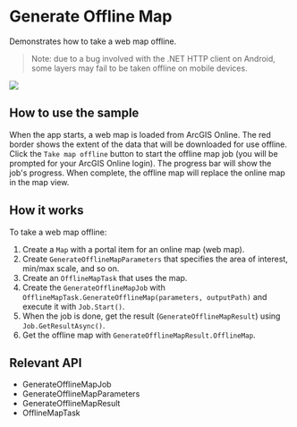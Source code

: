 # Generate Offline Map

Demonstrates how to take a web map offline.

> Note: due to a bug involved with the .NET HTTP client on Android, some layers may fail to be taken offline on mobile devices.

![](GenerateOfflineMap.jpg)

## How to use the sample

When the app starts, a web map is loaded from ArcGIS Online. The red border shows the extent of the data that will be downloaded for use offline. Click the `Take map offline` button to start the offline map job (you will be prompted for your ArcGIS Online login). The progress bar will show the job's progress. When complete, the offline map will replace the online map in the map view.

## How it works

To take a web map offline:
1. Create a `Map` with a portal item for an online map (web map).
2. Create `GenerateOfflineMapParameters` that specifies the area of interest, min/max scale, and so on.
3. Create an `OfflineMapTask` that uses the map.
4. Create the `GenerateOfflineMapJob` with `OfflineMapTask.GenerateOfflineMap(parameters, outputPath)` and execute it with `Job.Start()`.
5. When the job is done, get the result (`GenerateOfflineMapResult`) using `Job.GetResultAsync()`.
6. Get the offline map with `GenerateOfflineMapResult.OfflineMap`.


## Relevant API

- GenerateOfflineMapJob
- GenerateOfflineMapParameters
- GenerateOfflineMapResult
- OfflineMapTask